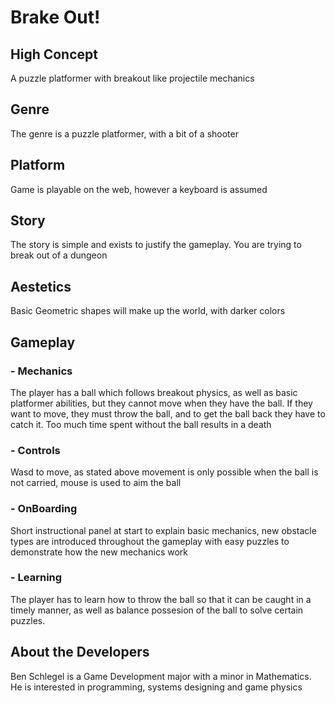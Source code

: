 # Brake Out!

## High Concept

A puzzle platformer with breakout like projectile mechanics

## Genre

The genre is a puzzle platformer, with a bit of a shooter

## Platform

Game is playable on the web, however a keyboard is assumed

## Story

The story is simple and exists to justify the gameplay. You are trying to break out of a dungeon

## Aestetics

Basic Geometric shapes will make up the world, with darker colors

## Gameplay

### - Mechanics

The player has a ball which follows breakout physics, as well as basic platformer abilities, but they cannot move when they have the ball. If they want to move, they must throw the ball, and to get the ball back they have to catch it. Too much time spent without the ball results in a death

### - Controls

Wasd to move, as stated above movement is only possible when the ball is not carried, mouse is used to aim the ball

### - OnBoarding

Short instructional panel at start to explain basic mechanics, new obstacle types are introduced throughout the gameplay with easy puzzles to demonstrate how the new mechanics work

### - Learning

The player has to learn how to throw the ball so that it can be caught in a timely manner, as well as balance possesion of the ball to solve certain puzzles.




## About the Developers

Ben Schlegel is a Game Development major with a minor in Mathematics. He is interested in programming, systems designing and game physics

